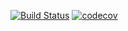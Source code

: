[![Build Status](https://www.travis-ci.com/MikhailPushkarev25/job4j_grabber.svg?branch=master)](https://www.travis-ci.com/MikhailPushkarev25/job4j_grabber)
[![codecov](https://codecov.io/gh/MikhailPushkarev25/job4j_grabber/branch/master/graph/badge.svg)](https://codecov.io/gh/MikhailPushkarev25/job4j_grabber)